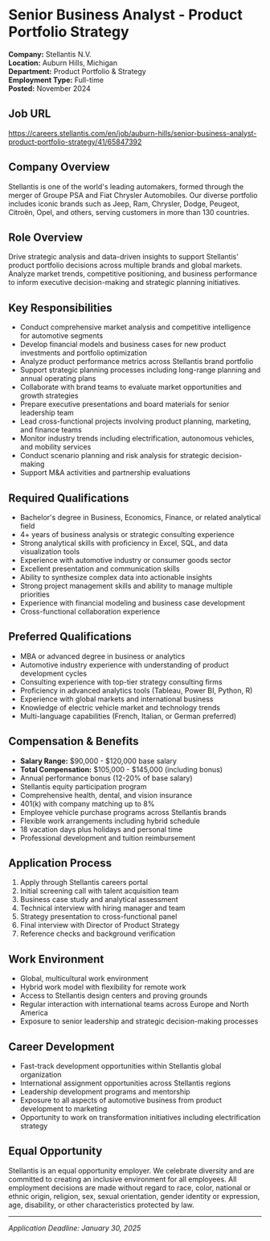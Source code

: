 # Senior Business Analyst - Product Portfolio Strategy
**Company:** Stellantis N.V.  
**Location:** Auburn Hills, Michigan  
**Department:** Product Portfolio & Strategy  
**Employment Type:** Full-time  
**Posted:** November 2024  

## Job URL
https://careers.stellantis.com/en/job/auburn-hills/senior-business-analyst-product-portfolio-strategy/41/65847392

## Company Overview
Stellantis is one of the world's leading automakers, formed through the merger of Groupe PSA and Fiat Chrysler Automobiles. Our diverse portfolio includes iconic brands such as Jeep, Ram, Chrysler, Dodge, Peugeot, Citroën, Opel, and others, serving customers in more than 130 countries.

## Role Overview
Drive strategic analysis and data-driven insights to support Stellantis' product portfolio decisions across multiple brands and global markets. Analyze market trends, competitive positioning, and business performance to inform executive decision-making and strategic planning initiatives.

## Key Responsibilities
- Conduct comprehensive market analysis and competitive intelligence for automotive segments
- Develop financial models and business cases for new product investments and portfolio optimization
- Analyze product performance metrics across Stellantis brand portfolio
- Support strategic planning processes including long-range planning and annual operating plans
- Collaborate with brand teams to evaluate market opportunities and growth strategies
- Prepare executive presentations and board materials for senior leadership team
- Lead cross-functional projects involving product planning, marketing, and finance teams
- Monitor industry trends including electrification, autonomous vehicles, and mobility services
- Conduct scenario planning and risk analysis for strategic decision-making
- Support M&A activities and partnership evaluations

## Required Qualifications
- Bachelor's degree in Business, Economics, Finance, or related analytical field
- 4+ years of business analysis or strategic consulting experience
- Strong analytical skills with proficiency in Excel, SQL, and data visualization tools
- Experience with automotive industry or consumer goods sector
- Excellent presentation and communication skills
- Ability to synthesize complex data into actionable insights
- Strong project management skills and ability to manage multiple priorities
- Experience with financial modeling and business case development
- Cross-functional collaboration experience

## Preferred Qualifications
- MBA or advanced degree in business or analytics
- Automotive industry experience with understanding of product development cycles
- Consulting experience with top-tier strategy consulting firms
- Proficiency in advanced analytics tools (Tableau, Power BI, Python, R)
- Experience with global markets and international business
- Knowledge of electric vehicle market and technology trends
- Multi-language capabilities (French, Italian, or German preferred)

## Compensation & Benefits
- **Salary Range:** $90,000 - $120,000 base salary
- **Total Compensation:** $105,000 - $145,000 (including bonus)
- Annual performance bonus (12-20% of base salary)
- Stellantis equity participation program
- Comprehensive health, dental, and vision insurance
- 401(k) with company matching up to 8%
- Employee vehicle purchase programs across Stellantis brands
- Flexible work arrangements including hybrid schedule
- 18 vacation days plus holidays and personal time
- Professional development and tuition reimbursement

## Application Process
1. Apply through Stellantis careers portal
2. Initial screening call with talent acquisition team
3. Business case study and analytical assessment
4. Technical interview with hiring manager and team
5. Strategy presentation to cross-functional panel
6. Final interview with Director of Product Strategy
7. Reference checks and background verification

## Work Environment
- Global, multicultural work environment
- Hybrid work model with flexibility for remote work
- Access to Stellantis design centers and proving grounds
- Regular interaction with international teams across Europe and North America
- Exposure to senior leadership and strategic decision-making processes

## Career Development
- Fast-track development opportunities within Stellantis global organization
- International assignment opportunities across Stellantis regions
- Leadership development programs and mentorship
- Exposure to all aspects of automotive business from product development to marketing
- Opportunity to work on transformation initiatives including electrification strategy

## Equal Opportunity
Stellantis is an equal opportunity employer. We celebrate diversity and are committed to creating an inclusive environment for all employees. All employment decisions are made without regard to race, color, national or ethnic origin, religion, sex, sexual orientation, gender identity or expression, age, disability, or other characteristics protected by law.

---
*Application Deadline: January 30, 2025*